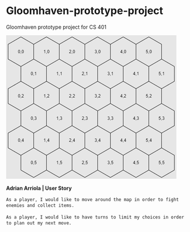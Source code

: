 # Gloomhaven-prototype-project
Gloomhaven prototype project for CS 401

![Gridmap](https://raw.githubusercontent.com/AArriola5/Gloomhaven-prototype-project/master/hex%20grid.png)

**Adrian Arriola | User Story**

    As a player, I would like to move around the map in order to fight enemies and collect items.
              
    As a player, I would like to have turns to limit my choices in order to plan out my next move.
